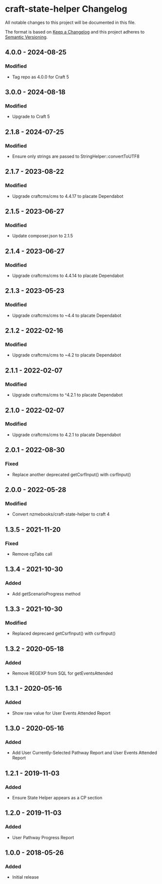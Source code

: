 # craft-state-helper Changelog

All notable changes to this project will be documented in this file.

The format is based on [Keep a Changelog](http://keepachangelog.com/) and this project adheres to [Semantic Versioning](http://semver.org/).

## 4.0.0 - 2024-08-25
### Modified
- Tag repo as 4.0.0 for Craft 5

## 3.0.0 - 2024-08-18
### Modified
- Upgrade to Craft 5

## 2.1.8 - 2024-07-25
### Modified
- Ensure only strings are passed to StringHelper::convertToUTF8

## 2.1.7 - 2023-08-22
### Modified
- Upgrade craftcms/cms to 4.4.17 to placate Dependabot

## 2.1.5 - 2023-06-27
### Modified
- Update composer.json to 2.1.5

## 2.1.4 - 2023-06-27
### Modified
- Upgrade craftcms/cms to 4.4.14 to placate Dependabot

## 2.1.3 - 2023-05-23
### Modified
- Upgrade craftcms/cms to ~4.4 to placate Dependabot

## 2.1.2 - 2022-02-16
### Modified
- Upgrade craftcms/cms to ~4.2 to placate Dependabot

## 2.1.1 - 2022-02-07
### Modified
- Upgrade craftcms/cms to ^4.2.1 to placate Dependabot

## 2.1.0 - 2022-02-07
### Modified
- Upgrade craftcms/cms to 4.2.1 to placate Dependabot

## 2.0.1 - 2022-08-30
### Fixed
- Replace another deprecated getCsrfInput() with csrfInput()

## 2.0.0 - 2022-05-28
### Modified
- Convert nzmebooks/craft-state-helper to craft 4

## 1.3.5 - 2021-11-20
### Fixed
- Remove cpTabs call

## 1.3.4 - 2021-10-30
### Added
- Add getScenarioProgress method

## 1.3.3 - 2021-10-30
### Modified
- Replaced deprecaed getCsrfInput() with csrfInput()

## 1.3.2 - 2020-05-18
### Added
- Remove REGEXP from SQL for getEventsAttended

## 1.3.1 - 2020-05-16
### Added
- Show raw value for User Events Attended Report

## 1.3.0 - 2020-05-16
### Added
- Add User Currently-Selected Pathway Report and User Events Attended Report

## 1.2.1 - 2019-11-03
### Added
- Ensure State Helper appears as a CP section

## 1.2.0 - 2019-11-03
### Added
- User Pathway Progress Report

## 1.0.0 - 2018-05-26
### Added
- Initial release
